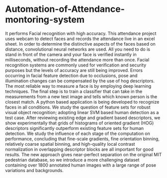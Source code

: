 # Automation-of-Attendance-montoring-system
It performs Facial recognition with high accuracy. This attendance project uses webcam to detect faces and records the attendance live in an excel sheet. In order to determine the distinctive aspects of the faces based on distance, convolutional neural networks are used. All you need to do is stand in front of the camera and your face is verified instantly in milliseconds, without recording the attendance more than once.  Facial recognition systems are commonly used for verification and security purposes but the levels of accuracy are still being improved. Errors occurring in facial feature detection due to occlusions, pose and illumination changes can be compensated by the use of hog descriptors. The most reliable way to measure a face is by employing deep learning techniques. The final step is to train a classifier that can take in the measurements from a new test image and tells which known person is the closest match. A python based application is being developed to recognize faces in all conditions.  We study the question of feature sets for robust visual object recognition; adopting linear SVM based human detection as a test case. After reviewing existing edge and gradient based descriptors, we show experimentally that grids of histograms of oriented gradient (HOG) descriptors significantly outperform existing feature sets for human detection. We study the influence of each stage of the computation on performance, concluding that fine-scale gradients, fine orientation binning, relatively coarse spatial binning, and high-quality local contrast normalization in overlapping descriptor blocks are all important for good results. The new approach gives near-perfect separation on the original MIT pedestrian database, so we introduce a more challenging dataset containing over 1800 annotated human images with a large range of pose variations and backgrounds.
